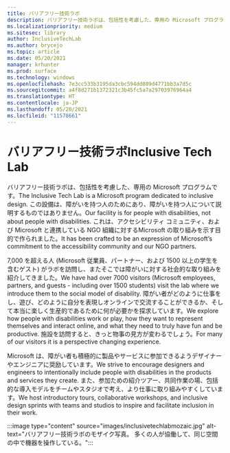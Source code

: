 ```yaml
---
title: バリアフリー技術ラボ
description: バリアフリー技術ラボは、包括性を考慮した、専用の Microsoft プログラムです。
ms.localizationpriority: medium
ms.sitesec: library
author: InclusiveTechLab
ms.author: brycejo
ms.topic: article
ms.date: 05/20/2021
manager: krhunter
ms.prod: surface
ms.technology: windows
ms.openlocfilehash: 7e3cc533b3195da3cbc594dd809d4771bb3a7d5c
ms.sourcegitcommit: a4f8d271b1372321c3b45fc5a7a29703976964a4
ms.translationtype: HT
ms.contentlocale: ja-JP
ms.lasthandoff: 05/20/2021
ms.locfileid: "11578661"
---
```

# <a name="inclusive-tech-lab"></a><span data-ttu-id="8702e-103">バリアフリー技術ラボ</span><span class="sxs-lookup"><span data-stu-id="8702e-103">Inclusive Tech Lab</span></span>

<span data-ttu-id="8702e-104">バリアフリー技術ラボは、包括性を考慮した、専用の Microsoft プログラムです。</span><span class="sxs-lookup"><span data-stu-id="8702e-104">The Inclusive Tech Lab is a Microsoft program dedicated to inclusive design.</span></span> <span data-ttu-id="8702e-105">この設備は、障がいを持つ人のためにあり、障がいを持つ人について説明するものではありません。</span><span class="sxs-lookup"><span data-stu-id="8702e-105">Our facility is for people with disabilities, not about people with disabilities.</span></span> <span data-ttu-id="8702e-106">これは、アクセシビリティ コミュニティ、および Microsoft と連携している NGO 組織に対するMicrosoft の取り組みを示す目的で作られました。</span><span class="sxs-lookup"><span data-stu-id="8702e-106">It has been crafted to be an expression of Microsoft’s commitment to the accessibility community and our NGO partners.</span></span>

<span data-ttu-id="8702e-107">7,000 を超える人 (Microsoft 従業員、パートナー、および 1500 以上の学生を含むゲスト) がラボを訪問し、またそこでは障がいに対する社会的な取り組みを紹介してきました。</span><span class="sxs-lookup"><span data-stu-id="8702e-107">We have had over 7000 visitors (Microsoft employees, partners, and guests - including over 1500 students) visit the lab where we introduce them to the social model of disability.</span></span> <span data-ttu-id="8702e-108">障がい者がどのように仕事をし、遊び、どのように自分を表現しオンラインで交流することができるか、そして本当に楽しく生産的であるために何が必要かを探求しています。</span><span class="sxs-lookup"><span data-stu-id="8702e-108">We explore how people with disabilities work or play, how they want to represent themselves and interact online, and what they need to truly have fun and be productive.</span></span> <span data-ttu-id="8702e-109">施設を訪問すると、きっと物事の見方が変わるでしょう。</span><span class="sxs-lookup"><span data-stu-id="8702e-109">For many of our visitors it is a perspective changing experience.</span></span>

<span data-ttu-id="8702e-110">Microsoft は、障がい者も積極的に製品やサービスに参加できるようデザイナーやエンジニアに奨励しています。</span><span class="sxs-lookup"><span data-stu-id="8702e-110">We strive to encourage designers and engineers to intentionally include people with disabilities in the products and services they create.</span></span> <span data-ttu-id="8702e-111">また、参加ための紹介ツアー、共同作業の場、包括的な導入モデルをチームやスタジオで考え、より仕事に取り組みやすくしています。</span><span class="sxs-lookup"><span data-stu-id="8702e-111">We host introductory tours, collaborative workshops, and inclusive design sprints with teams and studios to inspire and facilitate inclusion in their work.</span></span>

:::image type="content" source="images/inclusivetechlabmozaic.jpg" alt-text="バリアフリー技術ラボのモザイク写真。 多くの人が協働して、同じ空間の中で機器を操作している。":::
